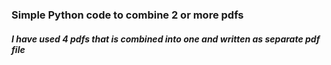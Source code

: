 ### Simple Python code to combine 2 or more pdfs
##### I have used 4 pdfs that is combined into one and written as separate pdf file

